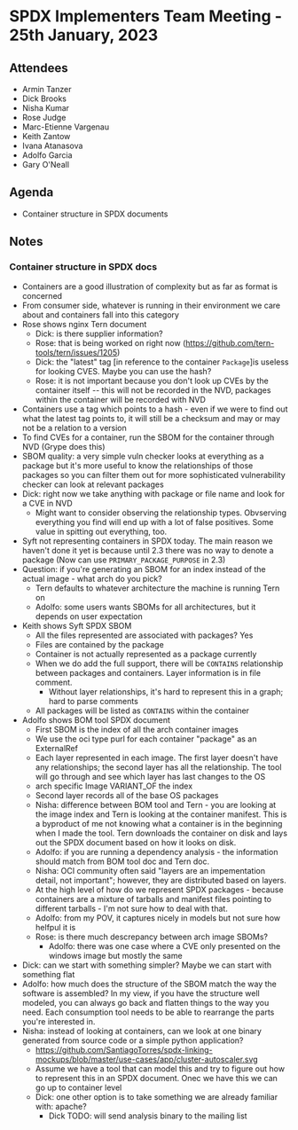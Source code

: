 # SPDX Implementers Team Meeting - 25th January, 2023

## Attendees
* Armin Tanzer
* Dick Brooks
* Nisha Kumar
* Rose Judge
* Marc-Etienne Vargenau
* Keith Zantow
* Ivana Atanasova
* Adolfo Garcia
* Gary O'Neall

## Agenda
* Container structure in SPDX documents

## Notes
### Container structure in SPDX docs
* Containers are a good illustration of complexity but as far as format is concerned
* From consumer side, whatever is running in their environment we care about and containers fall into this category
* Rose shows nginx Tern document 
  * Dick: is there supplier information?
  * Rose: that is being worked on right now (https://github.com/tern-tools/tern/issues/1205)
  * Dick: the "latest" tag [in reference to the container `Package`]is useless for looking CVES. Maybe you can use the hash?
  * Rose: it is not important because you don't look up CVEs by the container itself -- this will not be recorded in the NVD, packages within the container will be recorded with NVD
* Containers use a tag which points to a hash - even if we were to find out what the latest tag points to, it will still be a checksum and may or may not be a relation to a version
* To find CVEs for a container, run the SBOM for the container through NVD (Grype does this)
* SBOM quality: a very simple vuln checker looks at everything as a package but it's more useful to know the relationships of those packages so you can filter them out for more sophisticated vulnerability checker can look at relevant packages
* Dick: right now we take anything with package or file name and look for a CVE in NVD
  * Might want to consider observing the relationship types. Obvserving everything you find will end up with a lot of false positives. Some value in spitting out everything, too.
* Syft not representing containers in SPDX today. The main reason we haven't done it yet is because until 2.3 there was no way to denote a package (Now can use `PRIMARY_PACKAGE_PURPOSE` in 2.3)
* Question: if you're generating an SBOM for an index instead of the actual image - what arch do you pick?
  * Tern defaults to whatever architecture the machine is running Tern on
  * Adolfo: some users wants SBOMs for all architectures, but it depends on user expectation
* Keith shows Syft SPDX SBOM
  * All the files represented are associated with packages? Yes
  * Files are contained by the package
  * Container is not actually represented as a package currently
  * When we do add the full support, there will be `CONTAINS` relationship between packages and containers. Layer information is in file comment. 
    * Without layer relationships, it's hard to represent this in a graph; hard to parse comments
  * All packages will be listed as `CONTAINS` within the container
* Adolfo shows BOM tool SPDX document
  * First SBOM is the index of all the arch container images
  * We use the oci type purl for each container "package" as an ExternalRef
  * Each layer represented in each image. The first layer doesn't have any relationships; the second layer has all the relationship. The tool will go through and see which layer has last changes to the OS
  * arch specific Image VARIANT_OF the index
  * Second layer records all of the base OS packages
  * Nisha: difference between BOM tool and Tern - you are looking at the image index and Tern is looking at the container manifest. This is a byproduct of me not knowing what a container is in the beginning when I made the tool. Tern downloads the container on disk and lays out the SPDX document based on how it looks on disk.
  * Adolfo: if you are running a dependency analysis - the information should match from BOM tool doc and Tern doc.
  * Nisha: OCI community often said "layers are an impementation detail, not important"; however, they are distributed based on layers.
  * At the high level of how do we represent SPDX packages - because containers are a mixture of tarballs and manifest files pointing to different tarballs - I'm not sure how to deal with that.
  * Adolfo: from my POV, it captures nicely in models but not sure how helfpul it is
  * Rose: is there much descrepancy between arch image SBOMs?
    * Adolfo: there was one case where a CVE only presented on the windows image but mostly the same
* Dick: can we start with something simpler? Maybe we can start with something flat
* Adolfo: how much does the structure of the SBOM match the way the software is assembled? In my view, if you have the structure well modeled, you can always go back and flatten things to the way you need. Each consumption tool needs to be able to rearrange the parts you're interested in.
* Nisha: instead of looking at containers, can we look at one binary generated from source code or a simple python application?
  * https://github.com/SantiagoTorres/spdx-linking-mockups/blob/master/use-cases/app/cluster-autoscaler.svg
  * Assume we have a tool that can model this and try to figure out how to represent this in an SPDX document. Onec we have this we can go up to container level
  * Dick: one other option is to take something we are already familiar with: apache?
    * Dick TODO: will send analysis binary to the mailing list 
